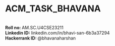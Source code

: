 # ACM_TASK_BHAVANA
<br>
<b>Roll no: </b>AM.SC.U4CSE23211
<br>
<b>Linkedin ID: </b>linkedin.com/in/bhavi-san-6b3a37294
<br>
<b>Hackerrank ID: </b>@bhavanaharshan
